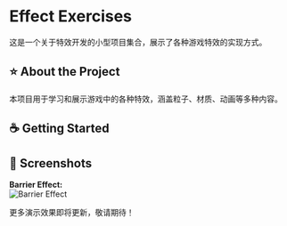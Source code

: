 # Effect Exercises  
这是一个关于特效开发的小型项目集合，展示了各种游戏特效的实现方式。

## ⭐ About the Project  
本项目用于学习和展示游戏中的各种特效，涵盖粒子、材质、动画等多种内容。  

## ☕ Getting Started <!-- TODO Need to be updated/checked at the end of the project -->  

## 📸 Screenshots <!-- TODO Need to be updated/checked at the end of the project -->  
**Barrier Effect:**  
![Barrier Effect](ScreenShots/Barrier.gif)  


更多演示效果即将更新，敬请期待！
